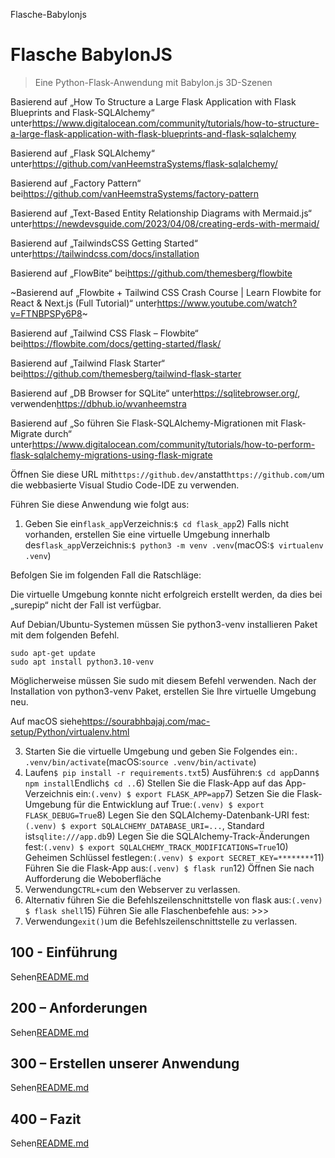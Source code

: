 Flasche-Babylonjs

# Flasche BabylonJS

> Eine Python-Flask-Anwendung mit Babylon.js 3D-Szenen

Basierend auf „How To Structure a Large Flask Application with Flask Blueprints and Flask-SQLAlchemy“ unter<https://www.digitalocean.com/community/tutorials/how-to-structure-a-large-flask-application-with-flask-blueprints-and-flask-sqlalchemy>

Basierend auf „Flask SQLAlchemy“ unter<https://github.com/vanHeemstraSystems/flask-sqlalchemy/>

Basierend auf „Factory Pattern“ bei<https://github.com/vanHeemstraSystems/factory-pattern>

Basierend auf „Text-Based Entity Relationship Diagrams with Mermaid.js“ unter<https://newdevsguide.com/2023/04/08/creating-erds-with-mermaid/>

Basierend auf „TailwindsCSS Getting Started“ unter<https://tailwindcss.com/docs/installation>

Basierend auf „FlowBite“ bei<https://github.com/themesberg/flowbite>

~Basierend auf „Flowbite + Tailwind CSS Crash Course | Learn Flowbite for React & Next.js (Full Tutorial)“ unter<https://www.youtube.com/watch?v=FTNBPSPy6P8>~

Basierend auf „Tailwind CSS Flask – Flowbite“ bei<https://flowbite.com/docs/getting-started/flask/>

Basierend auf „Tailwind Flask Starter“ bei<https://github.com/themesberg/tailwind-flask-starter>

Basierend auf „DB Browser for SQLite“ unter<https://sqlitebrowser.org/>, verwenden<https://dbhub.io/wvanheemstra>

Basierend auf „So führen Sie Flask-SQLAlchemy-Migrationen mit Flask-Migrate durch“ unter<https://www.digitalocean.com/community/tutorials/how-to-perform-flask-sqlalchemy-migrations-using-flask-migrate>

Öffnen Sie diese URL mit`https://github.dev/`anstatt`https://github.com/`um die webbasierte Visual Studio Code-IDE zu verwenden.

Führen Sie diese Anwendung wie folgt aus:

1) Geben Sie ein`flask_app`Verzeichnis:`$ cd flask_app`2) Falls nicht vorhanden, erstellen Sie eine virtuelle Umgebung innerhalb des`flask_app`Verzeichnis:`$ python3 -m venv .venv`(macOS:`$ virtualenv .venv`)

Befolgen Sie im folgenden Fall die Ratschläge:

Die virtuelle Umgebung konnte nicht erfolgreich erstellt werden, da dies bei „surepip“ nicht der Fall ist
verfügbar.

Auf Debian/Ubuntu-Systemen müssen Sie python3-venv installieren
Paket mit dem folgenden Befehl.

    sudo apt-get update
    sudo apt install python3.10-venv

Möglicherweise müssen Sie sudo mit diesem Befehl verwenden.  Nach der Installation von python3-venv
Paket, erstellen Sie Ihre virtuelle Umgebung neu.

Auf macOS siehe<https://sourabhbajaj.com/mac-setup/Python/virtualenv.html>

3) Starten Sie die virtuelle Umgebung und geben Sie Folgendes ein:`. .venv/bin/activate`(macOS:`source .venv/bin/activate`)
4) Laufen`$ pip install -r requirements.txt`5) Ausführen:`$ cd app`Dann`$ npm install`Endlich`$ cd ..`6) Stellen Sie die Flask-App auf das App-Verzeichnis ein:`(.venv) $ export FLASK_APP=app`7) Setzen Sie die Flask-Umgebung für die Entwicklung auf True:`(.venv) $ export FLASK_DEBUG=True`8) Legen Sie den SQLAlchemy-Datenbank-URI fest:`(.venv) $ export SQLALCHEMY_DATABASE_URI=...`, Standard ist`sqlite:///app.db`9) Legen Sie die SQLAlchemy-Track-Änderungen fest:`(.venv) $ export SQLALCHEMY_TRACK_MODIFICATIONS=True`10) Geheimen Schlüssel festlegen:`(.venv) $ export SECRET_KEY=********`11) Führen Sie die Flask-App aus:`(.venv) $ flask run`12) Öffnen Sie nach Aufforderung die Weboberfläche
13) Verwendung`CTRL+c`um den Webserver zu verlassen.
14) Alternativ führen Sie die Befehlszeilenschnittstelle von flask aus:`(.venv) $ flask shell`15) Führen Sie alle Flaschenbefehle aus: >>>
16) Verwendung`exit()`um die Befehlszeilenschnittstelle zu verlassen.

## 100 - Einführung

Sehen[README.md](./100/README.md)

## 200 – Anforderungen

Sehen[README.md](./200/README.md)

## 300 – Erstellen unserer Anwendung

Sehen[README.md](./300/README.md)

## 400 – Fazit

Sehen[README.md](./400/README.md)
